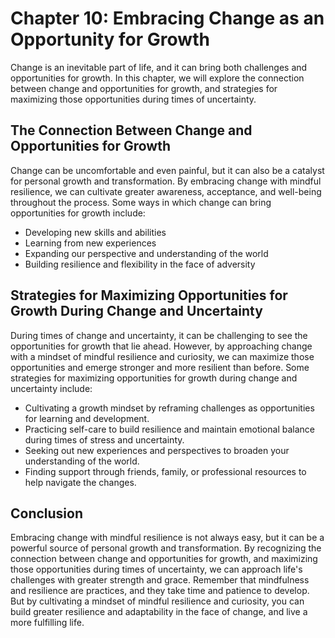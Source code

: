 Chapter 10: Embracing Change as an Opportunity for Growth
=========================================================

Change is an inevitable part of life, and it can bring both challenges and opportunities for growth. In this chapter, we will explore the connection between change and opportunities for growth, and strategies for maximizing those opportunities during times of uncertainty.

The Connection Between Change and Opportunities for Growth
----------------------------------------------------------

Change can be uncomfortable and even painful, but it can also be a catalyst for personal growth and transformation. By embracing change with mindful resilience, we can cultivate greater awareness, acceptance, and well-being throughout the process. Some ways in which change can bring opportunities for growth include:

* Developing new skills and abilities
* Learning from new experiences
* Expanding our perspective and understanding of the world
* Building resilience and flexibility in the face of adversity

Strategies for Maximizing Opportunities for Growth During Change and Uncertainty
--------------------------------------------------------------------------------

During times of change and uncertainty, it can be challenging to see the opportunities for growth that lie ahead. However, by approaching change with a mindset of mindful resilience and curiosity, we can maximize those opportunities and emerge stronger and more resilient than before. Some strategies for maximizing opportunities for growth during change and uncertainty include:

* Cultivating a growth mindset by reframing challenges as opportunities for learning and development.
* Practicing self-care to build resilience and maintain emotional balance during times of stress and uncertainty.
* Seeking out new experiences and perspectives to broaden your understanding of the world.
* Finding support through friends, family, or professional resources to help navigate the changes.

Conclusion
----------

Embracing change with mindful resilience is not always easy, but it can be a powerful source of personal growth and transformation. By recognizing the connection between change and opportunities for growth, and maximizing those opportunities during times of uncertainty, we can approach life's challenges with greater strength and grace. Remember that mindfulness and resilience are practices, and they take time and patience to develop. But by cultivating a mindset of mindful resilience and curiosity, you can build greater resilience and adaptability in the face of change, and live a more fulfilling life.
